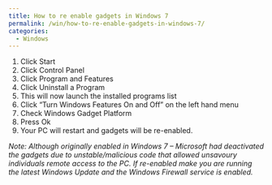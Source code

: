 ```yaml
---
title: How to re enable gadgets in Windows 7
permalink: /win/how-to-re-enable-gadgets-in-windows-7/
categories:
  - Windows
---
```

  1. Click Start 
  2. Click Control Panel 
  3. Click Program and Features 
  4. Click Uninstall a Program 
  5. This will now launch the installed programs list 
  6. Click &#8220;Turn Windows Features On and Off&#8221; on the left hand menu 
  7. Check Windows Gadget Platform 
  8. Press Ok 
  9. Your PC will restart and gadgets will be re-enabled. 

_Note: Although originally enabled in Windows 7 – Microsoft had deactivated the gadgets due to unstable/malicious code that allowed unsavoury individuals remote access to the PC. If re-enabled make you are running the latest Windows Update and the Windows Firewall service is enabled._
